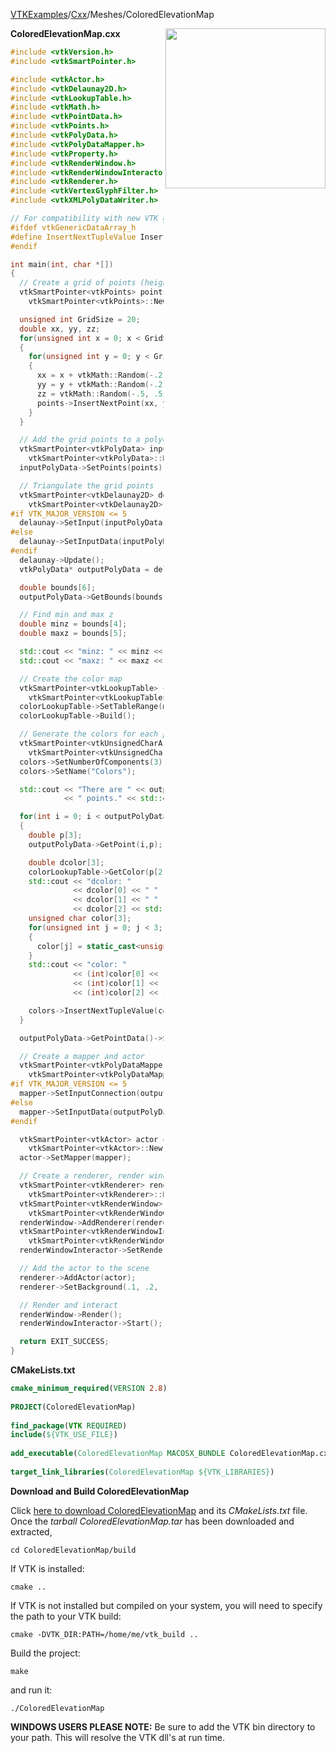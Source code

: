 [VTKExamples](/index/)/[Cxx](/Cxx)/Meshes/ColoredElevationMap

<img align="right" src="https://github.com/lorensen/VTKExamples/blob/gh-pages/Testing/Baseline/Meshes/TestColoredElevationMap.png?raw=true" width="256" />

**ColoredElevationMap.cxx**
```c++
#include <vtkVersion.h>
#include <vtkSmartPointer.h>

#include <vtkActor.h>
#include <vtkDelaunay2D.h>
#include <vtkLookupTable.h>
#include <vtkMath.h>
#include <vtkPointData.h>
#include <vtkPoints.h>
#include <vtkPolyData.h>
#include <vtkPolyDataMapper.h>
#include <vtkProperty.h>
#include <vtkRenderWindow.h>
#include <vtkRenderWindowInteractor.h>
#include <vtkRenderer.h>
#include <vtkVertexGlyphFilter.h>
#include <vtkXMLPolyDataWriter.h>

// For compatibility with new VTK generic data arrays
#ifdef vtkGenericDataArray_h
#define InsertNextTupleValue InsertNextTypedTuple
#endif

int main(int, char *[])
{
  // Create a grid of points (height/terrian map)
  vtkSmartPointer<vtkPoints> points =
    vtkSmartPointer<vtkPoints>::New();

  unsigned int GridSize = 20;
  double xx, yy, zz;
  for(unsigned int x = 0; x < GridSize; x++)
  {
    for(unsigned int y = 0; y < GridSize; y++)
    {
      xx = x + vtkMath::Random(-.2, .2);
      yy = y + vtkMath::Random(-.2, .2);
      zz = vtkMath::Random(-.5, .5);
      points->InsertNextPoint(xx, yy, zz);
    }
  }

  // Add the grid points to a polydata object
  vtkSmartPointer<vtkPolyData> inputPolyData =
    vtkSmartPointer<vtkPolyData>::New();
  inputPolyData->SetPoints(points);

  // Triangulate the grid points
  vtkSmartPointer<vtkDelaunay2D> delaunay =
    vtkSmartPointer<vtkDelaunay2D>::New();
#if VTK_MAJOR_VERSION <= 5
  delaunay->SetInput(inputPolyData);
#else
  delaunay->SetInputData(inputPolyData);
#endif
  delaunay->Update();
  vtkPolyData* outputPolyData = delaunay->GetOutput();

  double bounds[6];
  outputPolyData->GetBounds(bounds);

  // Find min and max z
  double minz = bounds[4];
  double maxz = bounds[5];

  std::cout << "minz: " << minz << std::endl;
  std::cout << "maxz: " << maxz << std::endl;

  // Create the color map
  vtkSmartPointer<vtkLookupTable> colorLookupTable =
    vtkSmartPointer<vtkLookupTable>::New();
  colorLookupTable->SetTableRange(minz, maxz);
  colorLookupTable->Build();

  // Generate the colors for each point based on the color map
  vtkSmartPointer<vtkUnsignedCharArray> colors =
    vtkSmartPointer<vtkUnsignedCharArray>::New();
  colors->SetNumberOfComponents(3);
  colors->SetName("Colors");

  std::cout << "There are " << outputPolyData->GetNumberOfPoints()
            << " points." << std::endl;

  for(int i = 0; i < outputPolyData->GetNumberOfPoints(); i++)
  {
    double p[3];
    outputPolyData->GetPoint(i,p);

    double dcolor[3];
    colorLookupTable->GetColor(p[2], dcolor);
    std::cout << "dcolor: "
              << dcolor[0] << " "
              << dcolor[1] << " "
              << dcolor[2] << std::endl;
    unsigned char color[3];
    for(unsigned int j = 0; j < 3; j++)
    {
      color[j] = static_cast<unsigned char>(255.0 * dcolor[j]);
    }
    std::cout << "color: "
              << (int)color[0] << " "
              << (int)color[1] << " "
              << (int)color[2] << std::endl;

    colors->InsertNextTupleValue(color);
  }

  outputPolyData->GetPointData()->SetScalars(colors);

  // Create a mapper and actor
  vtkSmartPointer<vtkPolyDataMapper> mapper =
    vtkSmartPointer<vtkPolyDataMapper>::New();
#if VTK_MAJOR_VERSION <= 5
  mapper->SetInputConnection(outputPolyData->GetProducerPort());
#else
  mapper->SetInputData(outputPolyData);
#endif

  vtkSmartPointer<vtkActor> actor =
    vtkSmartPointer<vtkActor>::New();
  actor->SetMapper(mapper);

  // Create a renderer, render window, and interactor
  vtkSmartPointer<vtkRenderer> renderer =
    vtkSmartPointer<vtkRenderer>::New();
  vtkSmartPointer<vtkRenderWindow> renderWindow =
    vtkSmartPointer<vtkRenderWindow>::New();
  renderWindow->AddRenderer(renderer);
  vtkSmartPointer<vtkRenderWindowInteractor> renderWindowInteractor =
    vtkSmartPointer<vtkRenderWindowInteractor>::New();
  renderWindowInteractor->SetRenderWindow(renderWindow);

  // Add the actor to the scene
  renderer->AddActor(actor);
  renderer->SetBackground(.1, .2, .3);

  // Render and interact
  renderWindow->Render();
  renderWindowInteractor->Start();

  return EXIT_SUCCESS;
}
```
**CMakeLists.txt**
```cmake
cmake_minimum_required(VERSION 2.8)
 
PROJECT(ColoredElevationMap)
 
find_package(VTK REQUIRED)
include(${VTK_USE_FILE})
 
add_executable(ColoredElevationMap MACOSX_BUNDLE ColoredElevationMap.cxx)
 
target_link_libraries(ColoredElevationMap ${VTK_LIBRARIES})
```

**Download and Build ColoredElevationMap**

Click [here to download ColoredElevationMap](https://github.com/lorensen/VTKWikiExamplesTarballs/raw/master/ColoredElevationMap.tar) and its *CMakeLists.txt* file.
Once the *tarball ColoredElevationMap.tar* has been downloaded and extracted,
```
cd ColoredElevationMap/build 
```
If VTK is installed:
```
cmake ..
```
If VTK is not installed but compiled on your system, you will need to specify the path to your VTK build:
```
cmake -DVTK_DIR:PATH=/home/me/vtk_build ..
```
Build the project:
```
make
```
and run it:
```
./ColoredElevationMap
```
**WINDOWS USERS PLEASE NOTE:** Be sure to add the VTK bin directory to your path. This will resolve the VTK dll's at run time.

